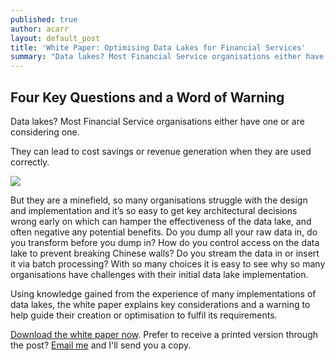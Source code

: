 ```yaml
---
published: true
author: acarr
layout: default_post
title: 'White Paper: Optimising Data Lakes for Financial Services'
summary: "Data lakes? Most Financial Service organisations either have one or are considering one. This white paper explains key considerations and a warning to help guide their creation or optimisation to fulfil its requirement"
---
```

## Four Key Questions and a Word of Warning

Data lakes? Most Financial Service organisations either have one or are considering one.

They can lead to cost savings or revenue generation when they are used correctly.

<a href="http://bit.ly/data-lakes-SL"><img src="{{ site.baseurl }}/acarr/assets/image1.png" /></a>

But they are a minefield, so many organisations struggle with the design and implementation and it’s so easy to get key architectural decisions wrong early on which can hamper the effectiveness of the data lake, and often negative any potential benefits.  Do you dump all your raw data in, do you transform before you dump in?  How do you control access on the data lake to prevent breaking Chinese walls?  Do you stream the data in or insert it via batch processing?  With so many choices it is easy to see why so many organisations have challenges with their initial data lake implementation.

Using knowledge gained from the experience of many implementations of data lakes, the white paper explains key considerations and a warning to help guide their creation or optimisation to fulfil its requirements.

[Download the white paper now](http://bit.ly/data-lakes-SL). Prefer to receive a printed version through the post? [Email me](mailto:andrew.carr@scottlogic.com) and I'll send you a copy.
